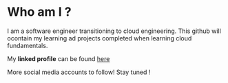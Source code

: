 # Who am I ?

I am a software engineer transitioning to cloud engineering. 
This github will ocontain my learning ad projects completed when learning cloud fundamentals.


My **linked profile** can be found [here](www.linkedin.com/in/chevaun-m-90617bb2) 

 More social media accounts to follow!
 Stay tuned ! 